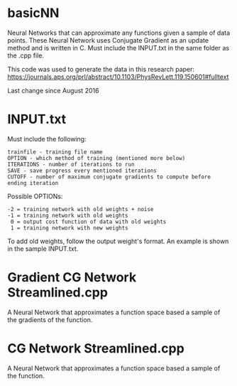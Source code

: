 # basicNN
Neural Networks that can approximate any functions given a sample of data points. These Neural Network uses Conjugate Gradient as an update method and is written in C. Must include the INPUT.txt in the same folder as the .cpp file.

This code was used to generate the data in this research paper:
https://journals.aps.org/prl/abstract/10.1103/PhysRevLett.119.150601#fulltext

Last change since August 2016

# INPUT.txt
Must include the following:

    trainfile - training file name
    OPTION - which method of training (mentioned more below)
    ITERATIONS - number of iterations to run
    SAVE - save progress every mentioned iterations
    CUTOFF - number of maximum conjugate gradients to compute before ending iteration

Possible OPTIONs:

    -2 = training network with old weights + noise
    -1 = training network with old weights
     0 = output cost function of data with old weights
     1 = training network with new weights

To add old weights, follow the output weight's format. An example is shown in the sample INPUT.txt.

# Gradient CG Network Streamlined.cpp
A Neural Network that approximates a function space based a sample of the gradients of the function.

# CG Network Streamlined.cpp
A Neural Network that approximates a function space based a sample of the function.
